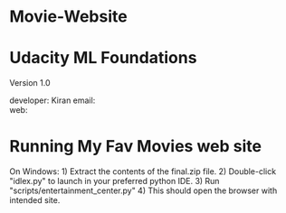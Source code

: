 # Movie-Website
Udacity ML Foundations
==================================

Version 1.0

developer:   Kiran
email:       
web:         

Running My Fav Movies web site
================

On Windows:
    1) Extract the contents of the final.zip file.
    2) Double-click "idlex.py" to launch in your preferred python IDE.
    3) Run "scripts/entertainment_center.py" 
	  4) This should open the browser with intended site.
       
